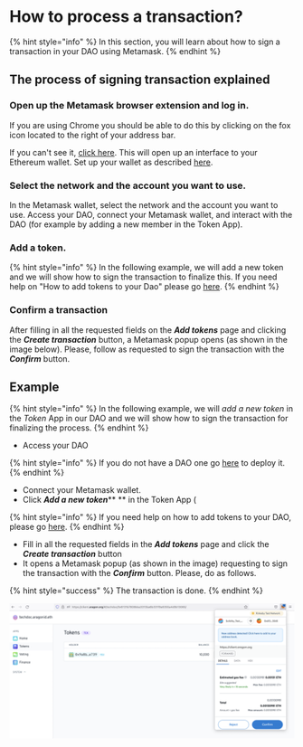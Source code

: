 # How to process a transaction?

{% hint style="info" %}
In this section, you will learn about how to sign a transaction in your DAO using Metamask.
{% endhint %}

## The process of signing transaction explained

### Open up the Metamask browser extension and log in.&#x20;

If you are using Chrome you should be able to do this by clicking on the fox icon located to the right of your address bar.

If you can't see it, [click here](https://chrome.google.com/webstore/search/metamask). This will open up an interface to your Ethereum wallet. Set up your wallet as described [here](./).

### Select the network and the account you want to use.

In the Metamask wallet, select the network and the account you want to use. Access your DAO, connect your Metamask wallet, and interact with the DAO (for example by adding a new member in the Token App).&#x20;

### Add a token.

{% hint style="info" %}
In the following example, we will add a new token and we will show how to sign the transaction to finalize this. If you need help on "How to add tokens to your Dao" please go [here](../aragon-client/explore-template-dao/what-are-apps/token-app.md).&#x20;
{% endhint %}

### Confirm a transaction

After filling in all the requested fields on the _**Add tokens**_ page and clicking the _**Create transaction**_ button, a Metamask popup opens (as shown in the image below). Please, follow as requested to sign the transaction with the _**Confirm**_ button.&#x20;

## Example

{% hint style="info" %}
In the following example, we will _add a new token_ in the _Token_ App in our DAO and we will show how to sign the transaction for finalizing the process.
{% endhint %}

* Access your DAO&#x20;

{% hint style="info" %}
If you do not have a DAO one go [here](../aragon-client/how-to-create-a-dao-using-aragon-client/) to deploy it.
{% endhint %}

* Connect your Metamask wallet.&#x20;
* Click _**Add a new token**_** ** in the Token App (

{% hint style="info" %}
If you need help on how to add tokens to your DAO, please go [here](../aragon-client/explore-template-dao/what-are-apps/token-app.md).
{% endhint %}

* Fill in all the requested fields in the _**Add tokens**_ page and click the _**Create transaction**_ button&#x20;
* It opens a Metamask popup (as shown in the image) requesting to sign the transaction with the _**Confirm**_ button. Please, do as follows.

{% hint style="success" %}
The transaction is done.&#x20;
{% endhint %}

![Sign a Metamask transaction.](<../../../.gitbook/assets/Schermata 2022-02-01 alle 10.20.33.png>)
